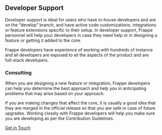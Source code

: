 <section class='top-section'>
<h1>Developer Support</h1>
</section>

Developer support is ideal for users who have in-house developers and are on the “develop” branch, and have active code customizations, integrations or feature extensions specific to their setup. In developer support, Frappe personnel will help your developers in case they need help or in designing a feature or getting it added to the core.

Frappe developers have experience of working with hundreds of instance and all developers are exposed to all the aspects of the product and are full-stack developers.

### Consulting

When you are designing a new feature or integration, Frappe developers can help you determine the best approach and help you in anticipating problems that may arise based on your approach.

If you are making changes that affect the core, it is usually a good idea that they are merged in the official release so that you are safe in case of future upgrades. Working closely with Frappe developers will help you make sure you are developing as per the Contribution Guidelines.

<div class='my-5 text-center'>
	<a href='/contact' class='btn btn-primary'>Get in Touch</a>
</div>